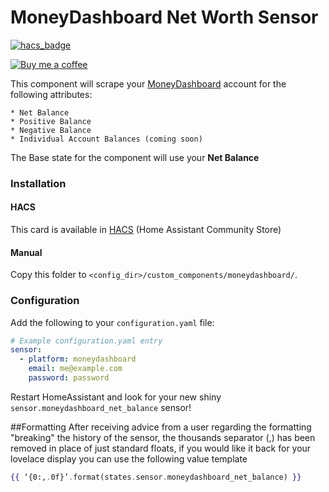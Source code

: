 # MoneyDashboard Net Worth Sensor
[![hacs_badge](https://img.shields.io/badge/HACS-Default-orange.svg?style=for-the-badge)](https://github.com/custom-components/hacs)

[![Buy me a coffee][buymeacoffee-shield]][buymeacoffee]

This component will scrape your [MoneyDashboard](https://moneydashboard.com) account for the following attributes: 
 
    * Net Balance  
    * Positive Balance
    * Negative Balance
    * Individual Account Balances (coming soon)
    
The Base state for the component will use your **Net Balance**  

### Installation
#### HACS
This card is available in [HACS](https://github.com/custom-components/hacs) (Home Assistant Community Store)

#### Manual
Copy this folder to `<config_dir>/custom_components/moneydashboard/`.

### Configuration
Add the following to your `configuration.yaml` file:

```yaml
# Example configuration.yaml entry
sensor:
  - platform: moneydashboard
    email: me@example.com
    password: password
```

Restart HomeAssistant and look for your new shiny `sensor.moneydashboard_net_balance` sensor!

##Formatting
After receiving advice from a user regarding the formatting "breaking" the history of the sensor, the thousands 
separator (,) has been removed in place of just standard floats, if you would like it back for your lovelace display
you can use the following value template

```mustache
{{ ‘{0:,.0f}’.format(states.sensor.moneydashboard_net_balance) }}
```


[buymeacoffee-shield]: https://www.buymeacoffee.com/assets/img/guidelines/download-assets-sm-2.svg
[buymeacoffee]: https://www.buymeacoffee.com/IcV9egW

